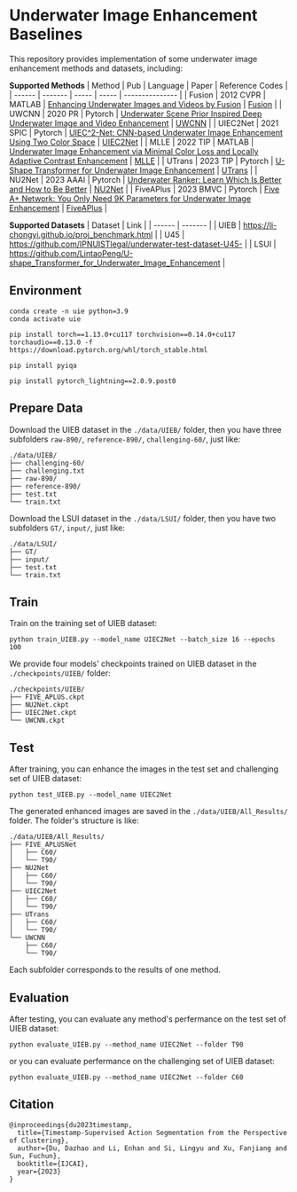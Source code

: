 # Underwater Image Enhancement Baselines

This repository provides implementation of some underwater image enhancement methods and datasets, including:

**Supported Methods**
| Method | Pub | Language | Paper | Reference Codes |
| ------ | ------- | ----- | ----- | --------------- |
| Fusion | 2012 CVPR | MATLAB | [Enhancing Underwater Images and Videos by Fusion](https://ieeexplore.ieee.org/abstract/document/6247661) | [Fusion](https://github.com/bilityniu/underwater_image_fusion) |
| UWCNN | 2020 PR | Pytorch | [Underwater Scene Prior Inspired Deep Underwater Image and Video Enhancement](https://www.sciencedirect.com/science/article/abs/pii/S0031320319303401) | [UWCNN](https://github.com/BIGWangYuDong/UWEnhancement/blob/master/core/Models/UWModels/UWCNN.py) |
| UIEC2Net | 2021 SPIC | Pytorch | [UIEC^2-Net: CNN-based Underwater Image Enhancement Using Two Color Space](https://arxiv.org/abs/2103.07138) | [UIEC2Net](https://github.com/BIGWangYuDong/UWEnhancement/blob/master/core/Models/UWModels/UIEC2Net.py) |
| MLLE | 2022 TIP | MATLAB | [Underwater Image Enhancement via Minimal Color Loss and Locally Adaptive Contrast Enhancement](https://ieeexplore.ieee.org/abstract/document/9788535) | [MLLE](https://github.com/Li-Chongyi/MMLE_code) |
| UTrans | 2023 TIP | Pytorch | [U-Shape Transformer for Underwater Image Enhancement](https://arxiv.org/abs/2111.11843) | [UTrans](https://github.com/LintaoPeng/U-shape_Transformer_for_Underwater_Image_Enhancement) |
| NU2Net | 2023 AAAI | Pytorch | [Underwater Ranker: Learn Which Is Better and How to Be Better](https://arxiv.org/abs/2208.06857) | [NU2Net](https://github.com/RQ-Wu/UnderwaterRanker) |
| FiveAPlus | 2023 BMVC | Pytorch | [Five A+ Network: You Only Need 9K Parameters for Underwater Image Enhancement](https://arxiv.org/abs/2305.08824) | [FiveAPlus](https://github.com/Owen718/FiveAPlus-Network) |


**Supported Datasets**
| Dataset | Link |
| ------ | ------- |
| UIEB | https://li-chongyi.github.io/proj_benchmark.html | 
| U45 | https://github.com/IPNUISTlegal/underwater-test-dataset-U45- | 
| LSUI | https://github.com/LintaoPeng/U-shape_Transformer_for_Underwater_Image_Enhancement | 


## Environment

```
conda create -n uie python=3.9
conda activate uie

pip install torch==1.13.0+cu117 torchvision==0.14.0+cu117 torchaudio==0.13.0 -f https://download.pytorch.org/whl/torch_stable.html

pip install pyiqa

pip install pytorch_lightning==2.0.9.post0
```

## Prepare Data
Download the UIEB dataset in the `./data/UIEB/` folder, then you have three subfolders `raw-890/`, `reference-890/`, `challenging-60/`, just like:
```
./data/UIEB/
├── challenging-60/
├── challenging.txt
├── raw-890/
├── reference-890/
├── test.txt
└── train.txt
```
Download the LSUI dataset in the `./data/LSUI/` folder, then you have two subfolders `GT/`, `input/`, just like:
```
./data/LSUI/
├── GT/
├── input/
├── test.txt
└── train.txt
```

## Train
Train on the training set of UIEB dataset:
```
python train_UIEB.py --model_name UIEC2Net --batch_size 16 --epochs 100
```
We provide four models' checkpoints trained on UIEB dataset in the `./checkpoints/UIEB/` folder:
```
./checkpoints/UIEB/
├── FIVE_APLUS.ckpt
├── NU2Net.ckpt
├── UIEC2Net.ckpt
└── UWCNN.ckpt
```
## Test
After training, you can enhance the images in the test set and challenging set of UIEB dataset:
```
python test_UIEB.py --model_name UIEC2Net
```
The generated enhanced images are saved in the `./data/UIEB/All_Results/` folder.
The folder's structure is like:
```
./data/UIEB/All_Results/
├── FIVE_APLUSNet
│   ├── C60/
│   └── T90/
├── NU2Net
│   ├── C60/
│   └── T90/
├── UIEC2Net
│   ├── C60/
│   └── T90/
├── UTrans
│   ├── C60/
│   └── T90/
└── UWCNN
    ├── C60/
    └── T90/
```
Each subfolder corresponds to the results of one method.

## Evaluation
After testing, you can evaluate any method's perfermance on the test set of UIEB dataset:
```
python evaluate_UIEB.py --method_name UIEC2Net --folder T90
```
or you can evaluate perfermance on the challenging set of UIEB dataset:
```
python evaluate_UIEB.py --method_name UIEC2Net --folder C60
```
## Citation

```
@inproceedings{du2023timestamp,
  title={Timestamp-Supervised Action Segmentation from the Perspective of Clustering},
  author={Du, Dazhao and Li, Enhan and Si, Lingyu and Xu, Fanjiang and Sun, Fuchun},
  booktitle={IJCAI},
  year={2023}
}
```
